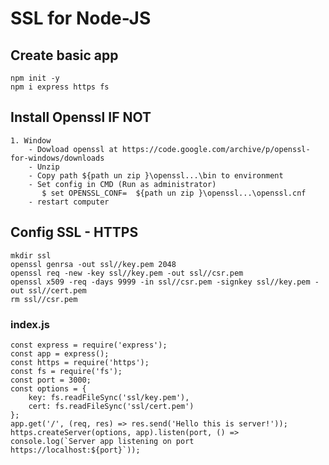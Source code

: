 ﻿# SSL for Node-JS
## Create basic app 
    npm init -y
    npm i express https fs
    
## Install Openssl IF NOT

    1. Window
        - Dowload openssl at https://code.google.com/archive/p/openssl-for-windows/downloads
        - Unzip
        - Copy path ${path un zip }\openssl...\bin to environment
        - Set config in CMD (Run as administrator)
           $ set OPENSSL_CONF=  ${path un zip }\openssl...\openssl.cnf
        - restart computer 
  
## Config SSL - HTTPS
    mkdir ssl
    openssl genrsa -out ssl//key.pem 2048
    openssl req -new -key ssl//key.pem -out ssl//csr.pem
    openssl x509 -req -days 9999 -in ssl//csr.pem -signkey ssl//key.pem -out ssl//cert.pem
    rm ssl//csr.pem
    
### index.js
    const express = require('express');
    const app = express();
    const https = require('https');
    const fs = require('fs');
    const port = 3000;
    const options = {
        key: fs.readFileSync('ssl/key.pem'),
        cert: fs.readFileSync('ssl/cert.pem')
    };
    app.get('/', (req, res) => res.send('Hello this is server!'));
    https.createServer(options, app).listen(port, () => console.log(`Server app listening on port https://localhost:${port}`));

